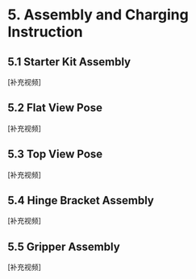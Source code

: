 # 5. Assembly and Charging Instruction

## 5.1 Starter Kit Assembly

[补充视频]

## 5.2 Flat View Pose

[补充视频]

## 5.3 Top View Pose

[补充视频]

## 5.4 Hinge Bracket Assembly

[补充视频]

## 5.5  Gripper Assembly

[补充视频]